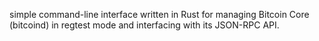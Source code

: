 simple command-line interface written in Rust for managing Bitcoin Core (bitcoind) in regtest mode and interfacing with its JSON-RPC API.

